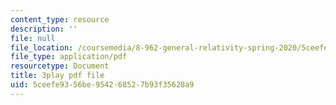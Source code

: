```yaml
---
content_type: resource
description: ''
file: null
file_location: /coursemedia/8-962-general-relativity-spring-2020/5ceefe9356be954268527b93f35628a9_gnWKpHUj11w.pdf
file_type: application/pdf
resourcetype: Document
title: 3play pdf file
uid: 5ceefe93-56be-9542-6852-7b93f35628a9
---
```

